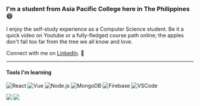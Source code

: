 ### I'm a student from Asia Pacific College here in The Philippines 😄

I enjoy the self-study experience as a Computer Science student. Be it a quick video on Youtube or a fully-fledged course path online; the apples don't fall too far from the tree we all know and love.

Connect with me on [LinkedIn](https://www.linkedin.com/in/julian-terry-bass-601434192/). 💬

---

#### Tools I'm learning

![React](https://img.shields.io/badge/React-informational?style=flat&logo=React&logoColor=black&color=61DAFB)
![Vue](https://img.shields.io/badge/Vue-informational?style=flat&logo=Vue.js&logoColor=white&color=4FC08D)
![Node.js](https://img.shields.io/badge/Node.js-informational?style=flat&logo=Node.js&logoColor=white&color=339933)
![MongoDB](https://img.shields.io/badge/MongoDB-informational?style=flat&logo=MongoDB&logoColor=white&color=47A248)
![Firebase](https://img.shields.io/badge/Firebase-informational?style=flat&logo=Firebase&logoColor=white&color=FFCA28)
![VSCode](https://img.shields.io/badge/VSCode-informational?style=flat&logo=VisualStudioCode&logoColor=white&color=007ACC)

<a href="https://github.com/anuraghazra/github-readme-stats">
  <img align="left" src="https://github-readme-stats.vercel.app/api?username=JulianSegunderaBass&count_private=true&include_all_commits=TRUE&custom_title=My Stats&show_icons=true&hide_border=TRUE&theme=github_dark" />
</a>
<a href="https://github.com/anuraghazra/github-readme-stats">
  <img align="left" src="https://github-readme-stats.vercel.app/api/top-langs/?username=JulianSegunderaBass&layout=compact&hide=Hack&hide_border=TRUE&card_width=230&theme=github_dark" />
</a>
